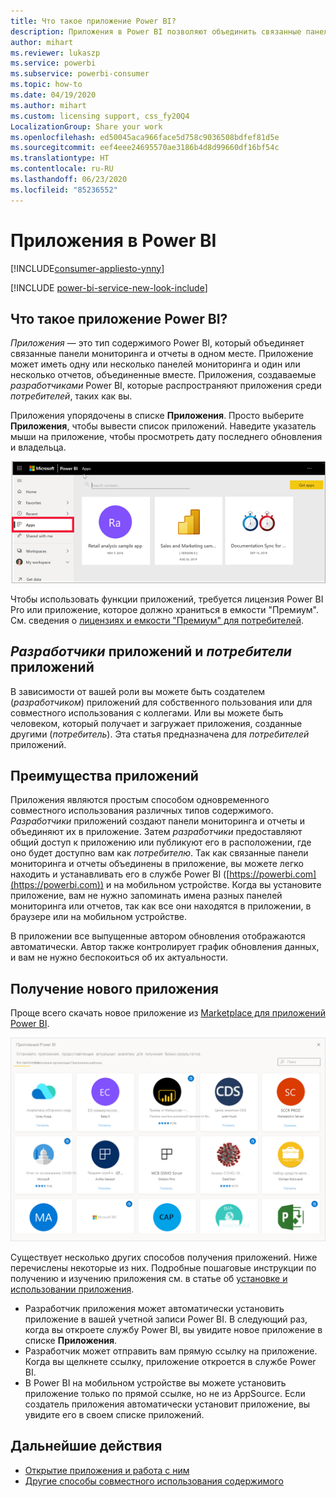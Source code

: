 ```yaml
---
title: Что такое приложение Power BI?
description: Приложения в Power BI позволяют объединить связанные панели мониторинга и отчеты в одном решении.
author: mihart
ms.reviewer: lukaszp
ms.service: powerbi
ms.subservice: powerbi-consumer
ms.topic: how-to
ms.date: 04/19/2020
ms.author: mihart
ms.custom: licensing support, css_fy20Q4
LocalizationGroup: Share your work
ms.openlocfilehash: ed50045aca966face5d758c9036508bdfef81d5e
ms.sourcegitcommit: eef4eee24695570ae3186b4d8d99660df16bf54c
ms.translationtype: HT
ms.contentlocale: ru-RU
ms.lasthandoff: 06/23/2020
ms.locfileid: "85236552"
---
```

# <a name="apps-in-power-bi"></a>Приложения в Power BI

[!INCLUDE[consumer-appliesto-ynny](../includes/consumer-appliesto-ynny.md)]

[!INCLUDE [power-bi-service-new-look-include](../includes/power-bi-service-new-look-include.md)]

## <a name="what-is-a-power-bi-app"></a>Что такое приложение Power BI?
*Приложения* — это тип содержимого Power BI, который объединяет связанные панели мониторинга и отчеты в одном месте. Приложение может иметь одну или несколько панелей мониторинга и один или несколько отчетов, объединенные вместе. Приложения, создаваемые *разработчиками* Power BI, которые распространяют приложения среди *потребителей*, таких как вы. 

Приложения упорядочены в списке **Приложения**. Просто выберите **Приложения**, чтобы вывести список приложений. Наведите указатель мыши на приложение, чтобы просмотреть дату последнего обновления и владельца. 

![Приложения в Power BI](./media/end-user-apps/power-bi-apps.png)


Чтобы использовать функции приложений, требуется лицензия Power BI Pro или приложение, которое должно храниться в емкости "Премиум". См. сведения о [лицензиях и емкости "Премиум" для потребителей](end-user-license.md).

## <a name="app-designers-and-app-consumers"></a>*Разработчики* приложений и *потребители* приложений
В зависимости от вашей роли вы можете быть создателем (*разработчиком*) приложений для собственного пользования или для совместного использования с коллегами. Или вы можете быть человеком, который получает и загружает приложения, созданные другими (*потребитель*). Эта статья предназначена для *потребителей* приложений.

## <a name="advantages-of-apps"></a>Преимущества приложений
Приложения являются простым способом одновременного совместного использования различных типов содержимого. *Разработчики* приложений создают панели мониторинга и отчеты и объединяют их в приложение. Затем *разработчики* предоставляют общий доступ к приложению или публикуют его в расположении, где оно будет доступно вам как *потребителю*. Так как связанные панели мониторинга и отчеты объединены в приложение, вы можете легко находить и устанавливать его в службе Power BI ([https://powerbi.com](https://powerbi.com)) и на мобильном устройстве. Когда вы установите приложение, вам не нужно запоминать имена разных панелей мониторинга или отчетов, так как все они находятся в приложении, в браузере или на мобильном устройстве.

В приложении все выпущенные автором обновления отображаются автоматически. Автор также контролирует график обновления данных, и вам не нужно беспокоиться об их актуальности. 

<!-- add conceptual art -->
## <a name="get-a-new-app"></a>Получение нового приложения
Проще всего скачать новое приложение из [Marketplace для приложений Power BI](https://app.powerbi.com/groups/me/getapps/apps).

![Marketplace для приложений Power BI](./media/end-user-apps/power-bi-app-marketplace.png)

Существует несколько других способов получения приложений. Ниже перечислены некоторые из них. Подробные пошаговые инструкции по получению и изучению приложения см. в статье об [установке и использовании приложения](end-user-app-view.md).

* Разработчик приложения может автоматически установить приложение в вашей учетной записи Power BI. В следующий раз, когда вы откроете службу Power BI, вы увидите новое приложение в списке **Приложения**. 
* Разработчик может отправить вам прямую ссылку на приложение. Когда вы щелкнете ссылку, приложение откроется в службе Power BI.
* В Power BI на мобильном устройстве вы можете установить приложение только по прямой ссылке, но не из AppSource. Если создатель приложения автоматически установит приложение, вы увидите его в своем списке приложений. 

## <a name="next-steps"></a>Дальнейшие действия
* [Открытие приложения и работа с ним](end-user-app-view.md)
* [Другие способы совместного использования содержимого](end-user-shared-with-me.md)

